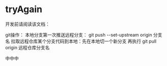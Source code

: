 # tryAgain
开发前请阅读该文档：

<!-- git部分操作 -->
git操作：
本地分支第一次推送远程分支： git push --set-upstream origin 分支名
拉取远程仓库某个分支代码到本地：先在本地切一个新分支  再执行  git pull origin 远程仓库分支名



中中中
